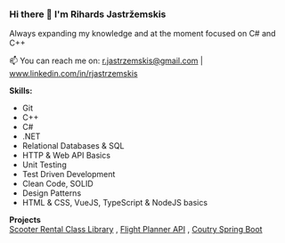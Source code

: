 ### Hi there 👋 I'm Rihards Jastržemskis

Always expanding my knowledge and at the moment focused on C# and C++

📫 You can reach me on: r.jastrzemskis@gmail.com | www.linkedin.com/in/rjastrzemskis

**Skills:**
- Git
- C++
- C#
- .NET
- Relational Databases & SQL
- HTTP & Web API Basics
- Unit Testing
- Test Driven Development
- Clean Code, SOLID
- Design Patterns
- HTML & CSS, VueJS, TypeScript & NodeJS basics

**Projects**  
[Scooter Rental Class Library](https://github.com/rjastrzemskis/Scooter-rental-service) , 
[Flight Planner API](https://github.com/rjastrzemskis/Flight-Planner) ,
[Coutry Spring Boot]( https://github.com/rjastrzemskis/28Stone_Homework) 


<!--
**rjastrzemskis/rjastrzemskis** is a ✨ _special_ ✨ repository because its `README.md` (this file) appears on your GitHub profile.

Here are some ideas to get you started:

- 🔭 I’m currently working on ...
- 🌱 I’m currently learning ...
- 👯 I’m looking to collaborate on ...
- 🤔 I’m looking for help with ...
- 💬 Ask me about ...
- 📫 How to reach me: ...
- 😄 Pronouns: ...
- ⚡ Fun fact: ...
-->
